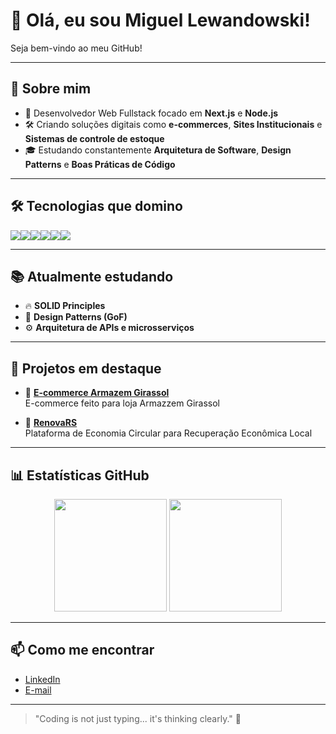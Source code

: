 # 👋 Olá, eu sou Miguel Lewandowski!

Seja bem-vindo ao meu GitHub!  

---

## 🚀 Sobre mim
- 🎯 Desenvolvedor Web Fullstack focado em **Next.js** e **Node.js**
- 🛠️ Criando soluções digitais como **e-commerces**, **Sites Institucionais** e **Sistemas de controle de estoque**
- 🎓 Estudando constantemente **Arquitetura de Software**, **Design Patterns** e **Boas Práticas de Código**

---

## 🛠️ Tecnologias que domino
<div style="display: flex; flex-wrap: wrap;">
  <img src="https://img.shields.io/badge/React-20232A?style=for-the-badge&logo=react&logoColor=61DAFB" />
  <img src="https://img.shields.io/badge/Next.js-000000?style=for-the-badge&logo=nextdotjs&logoColor=white" />
  <img src="https://img.shields.io/badge/TailwindCSS-38B2AC?style=for-the-badge&logo=tailwind-css&logoColor=white" />
  <img src="https://img.shields.io/badge/MySQL-005C84?style=for-the-badge&logo=mysql&logoColor=white" />
  <img src="https://img.shields.io/badge/Figma-000000?style=for-the-badge&logo=figma&logoColor=white" />
  <img src="https://img.shields.io/badge/Vercel-000000?style=for-the-badge&logo=vercel&logoColor=white" />
</div>

---

## 📚 Atualmente estudando
- 🔥 **SOLID Principles**
- 📐 **Design Patterns (GoF)**
- ⚙️ **Arquitetura de APIs e microsserviços**

---

## 🌟 Projetos em destaque

- 🧠 [**E-commerce Armazem Girassol**](#)  
  E-commerce feito para loja Armazzem Girassol 

- 🚀 [**RenovaRS**](#)  
  Plataforma de Economia Circular para Recuperação Econômica Local

---

## 📊 Estatísticas GitHub

<div align="center">
  <img height="180em" src="https://github-readme-stats.vercel.app/api?username=MiguelLewandowski&show_icons=true&theme=radical" />
  <img height="180em" src="https://github-readme-stats.vercel.app/api/top-langs/?username=MiguelLewandowski&layout=compact&theme=radical" />
</div>

---

## 📫 Como me encontrar
- [LinkedIn](https://www.linkedin.com/in/MiguelLewandowski/)  
- [E-mail](mailto:miguelstrapazonl@gmail.com)

---

> "Coding is not just typing... it's thinking clearly." 💭


